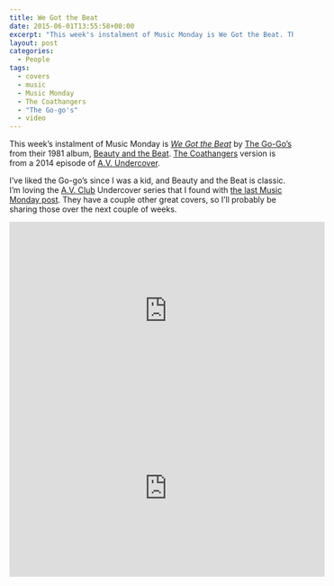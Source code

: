 ```yaml
---
title: We Got the Beat
date: 2015-06-01T13:55:58+00:00
excerpt: "This week's instalment of Music Monday is We Got the Beat. The 1981 Go-Go's original and a 2014 cover by The Coathangers."
layout: post
categories:
  - People
tags:
  - covers
  - music
  - Music Monday
  - The Coathangers
  - "The Go-go's"
  - video
---
```

This week&#8217;s instalment of Music Monday is [_We Got the Beat_](http://en.wikipedia.org/wiki/We_Got_the_Beat) by [The Go-Go&#8217;s](http://www.gogos.com/) from their 1981 album, [Beauty and the Beat](http://en.wikipedia.org/wiki/Beauty_and_the_Beat_(The_Go-Go%27s_album)). [The Coathangers](http://en.wikipedia.org/wiki/The_Coathangers) version is from a 2014 episode of [A.V. Undercover](http://www.avclub.com/search?feature_types=av-undercover).

I&#8217;ve liked the Go-go&#8217;s since I was a kid, and Beauty and the Beat is classic. I&#8217;m loving the [A.V. Club](http://www.avclub.com/) Undercover series that I found with [the last Music Monday post](http://craigmcn.ca/the-final-countdown.html). They have a couple other great covers, so I&#8217;ll probably be sharing those over the next couple of weeks.

<div class="video-container">
	<iframe width="560" height="315" src="https://www.youtube.com/embed/f55KlPe81Yw" frameborder="0" allowfullscreen></iframe>
</div>

<div class="video-container">
	<iframe width="560" height="315" src="https://www.youtube.com/embed/98me7b2A8Q4" frameborder="0" allowfullscreen></iframe>
</div>